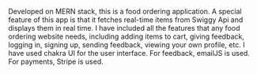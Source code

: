 Developed on MERN stack, this is a food ordering application. A special feature of this app is that it fetches real-time items from Swiggy Api and displays them in real time. I have included all the features that any food ordering website needs, including adding items to cart, giving feedback, logging in, signing up, sending feedback, viewing your own profile, etc. I have used chakra UI for the user interface. For feedback, emailJS is used. For payments, Stripe is used.

